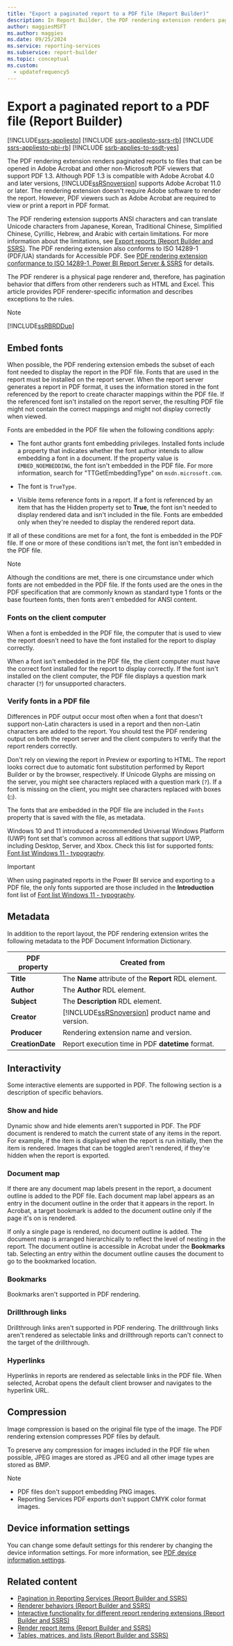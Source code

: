 ```yaml
---
title: "Export a paginated report to a PDF file (Report Builder)"
description: In Report Builder, the PDF rendering extension renders paginated reports to files that can be opened in Adobe Acrobat and other PDF viewers.
author: maggiesMSFT
ms.author: maggies
ms.date: 09/25/2024
ms.service: reporting-services
ms.subservice: report-builder
ms.topic: conceptual
ms.custom:
  - updatefrequency5
---
```

# Export a paginated report to a PDF file (Report Builder)

[!INCLUDE[ssrs-appliesto](../../includes/ssrs-appliesto.md)] [!INCLUDE [ssrs-appliesto-ssrs-rb](../../includes/ssrs-appliesto-ssrs-rb.md)] [!INCLUDE [ssrs-appliesto-pbi-rb](../../includes/ssrs-appliesto-pbi-rb.md)] [!INCLUDE [ssrb-applies-to-ssdt-yes](../../includes/ssrb-applies-to-ssdt-yes.md)]

The PDF rendering extension renders paginated reports to files that can be opened in Adobe Acrobat and other non-Microsoft PDF viewers that support PDF 1.3. Although PDF 1.3 is compatible with Adobe Acrobat 4.0 and later versions, [!INCLUDE[ssRSnoversion](../../includes/ssrsnoversion-md.md)] supports Adobe Acrobat 11.0 or later. The rendering extension doesn't require Adobe software to render the report. However, PDF viewers such as Adobe Acrobat are required to view or print a report in PDF format.

The PDF rendering extension supports ANSI characters and can translate Unicode characters from Japanese, Korean, Traditional Chinese, Simplified Chinese, Cyrillic, Hebrew, and Arabic with certain limitations. For more information about the limitations, see [Export reports (Report Builder and SSRS)](../../reporting-services/report-builder/export-reports-report-builder-and-ssrs.md). The PDF rendering extension also conforms to  ISO 14289-1 (PDF/UA) standards for Accessible PDF. See [PDF rendering extension conformance to ISO 14289-1, Power BI Report Server & SSRS](/power-bi/report-server/rendering-extension-support) for details.

The PDF renderer is a physical page renderer and, therefore, has pagination behavior that differs from other renderers such as HTML and Excel. This article provides PDF renderer-specific information and describes exceptions to the rules.

> [!NOTE]  
> [!INCLUDE[ssRBRDDup](../../includes/ssrbrddup-md.md)]

## <a id="FontRequirements"></a> Embed fonts

When possible, the PDF rendering extension embeds the subset of each font needed to display the report in the PDF file. Fonts that are used in the report must be installed on the report server. When the report server generates a report in PDF format, it uses the information stored in the font referenced by the report to create character mappings within the PDF file. If the referenced font isn't installed on the report server, the resulting PDF file might not contain the correct mappings and might not display correctly when viewed.

Fonts are embedded in the PDF file when the following conditions apply:

- The font author grants font embedding privileges. Installed fonts include a property that indicates whether the font author intends to allow embedding a font in a document. If the property value is `EMBED_NOEMBEDDING`, the font isn't embedded in the PDF file. For more information, search for "TTGetEmbeddingType" on `msdn.microsoft.com`.

- The font is `TrueType`.

- Visible items reference fonts in a report. If a font is referenced by an item that has the Hidden property set to **True**, the font isn't needed to display rendered data and isn't included in the file. Fonts are embedded only when they're needed to display the rendered report data.

If all of these conditions are met for a font, the font is embedded in the PDF file. If one or more of these conditions isn't met, the font isn't embedded in the PDF file.

> [!NOTE]  
> Although the conditions are met, there is one circumstance under which fonts are not embedded in the PDF file. If the fonts used are the ones in the PDF specification that are commonly known as standard type 1 fonts or the base fourteen fonts, then fonts aren't embedded for ANSI content.

### Fonts on the client computer

When a font is embedded in the PDF file, the computer that is used to view the report doesn't need to have the font installed for the report to display correctly.

When a font isn't embedded in the PDF file, the client computer must have the correct font installed for the report to display correctly. If the font isn't installed on the client computer, the PDF file displays a question mark character (`?`) for unsupported characters.

### Verify fonts in a PDF file

Differences in PDF output occur most often when a font that doesn't support non-Latin characters is used in a report and then non-Latin characters are added to the report. You should test the PDF rendering output on both the report server and the client computers to verify that the report renders correctly.

Don't rely on viewing the report in Preview or exporting to HTML. The report looks correct due to automatic font substitution performed by Report Builder or by the browser, respectively. If Unicode Glyphs are missing on the server, you might see characters replaced with a question mark (`?`). If a font is missing on the client, you might see characters replaced with boxes (`□`).

The fonts that are embedded in the PDF file are included in the `Fonts` property that is saved with the file, as metadata.

Windows 10 and 11 introduced a recommended Universal Windows Platform (UWP) font set that's common across all editions that support UWP, including Desktop, Server, and Xbox. Check this list for supported fonts: [Font list Windows 11 - typography](/typography/fonts/windows_11_font_list#introduction).

> [!IMPORTANT]  
> When using paginated reports in the Power BI service and exporting to a PDF file, the only fonts supported are those included in the **Introduction** font list of [Font list Windows 11 - typography](/typography/fonts/windows_11_font_list#introduction).

## <a id="Metadata"></a> Metadata

In addition to the report layout, the PDF rendering extension writes the following metadata to the PDF Document Information Dictionary.

| PDF property | Created from |
| --- | --- |
| **Title** | The **Name** attribute of the **Report** RDL element. |
| **Author** | The **Author** RDL element. |
| **Subject** | The **Description** RDL element. |
| **Creator** | [!INCLUDE[ssRSnoversion](../../includes/ssrsnoversion-md.md)] product name and version. |
| **Producer** | Rendering extension name and version. |
| **CreationDate** | Report execution time in PDF **datetime** format. |

## <a id="Interactivity"></a> Interactivity

Some interactive elements are supported in PDF. The following section is a description of specific behaviors.

### Show and hide

Dynamic show and hide elements aren't supported in PDF. The PDF document is rendered to match the current state of any items in the report. For example, if the item is displayed when the report is run initially, then the item is rendered. Images that can be toggled aren't rendered, if they're hidden when the report is exported.

### Document map

If there are any document map labels present in the report, a document outline is added to the PDF file. Each document map label appears as an entry in the document outline in the order that it appears in the report. In Acrobat, a target bookmark is added to the document outline only if the page it's on is rendered.

If only a single page is rendered, no document outline is added. The document map is arranged hierarchically to reflect the level of nesting in the report. The document outline is accessible in Acrobat under the **Bookmarks** tab. Selecting an entry within the document outline causes the document to go to the bookmarked location.

### Bookmarks

Bookmarks aren't supported in PDF rendering.

### Drillthrough links

Drillthrough links aren't supported in PDF rendering. The drillthrough links aren't rendered as selectable links and drillthrough reports can't connect to the target of the drillthrough.

### Hyperlinks

Hyperlinks in reports are rendered as selectable links in the PDF file. When selected, Acrobat opens the default client browser and navigates to the hyperlink URL.

## <a id="Compression"></a> Compression

Image compression is based on the original file type of the image. The PDF rendering extension compresses PDF files by default.

To preserve any compression for images included in the PDF file when possible, JPEG images are stored as JPEG and all other image types are stored as BMP.

> [!NOTE]  
> - PDF files don't support embedding PNG images.
> - Reporting Services PDF exports don't support CMYK color format images.

## <a id="DeviceInfo"></a> Device information settings

You can change some default settings for this renderer by changing the device information settings. For more information, see [PDF device information settings](../../reporting-services/pdf-device-information-settings.md).

## Related content

- [Pagination in Reporting Services (Report Builder  and SSRS)](../../reporting-services/report-design/pagination-in-reporting-services-report-builder-and-ssrs.md)
- [Renderer behaviors (Report Builder  and SSRS)](../../reporting-services/report-design/rendering-behaviors-report-builder-and-ssrs.md)
- [Interactive functionality for different report rendering extensions (Report Builder and SSRS)](../../reporting-services/report-builder/interactive-functionality-different-report-rendering-extensions.md)
- [Render report items (Report Builder and SSRS)](../../reporting-services/report-design/rendering-report-items-report-builder-and-ssrs.md)
- [Tables, matrices, and lists (Report Builder and SSRS)](../../reporting-services/report-design/tables-matrices-and-lists-report-builder-and-ssrs.md)
